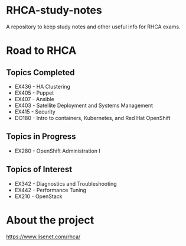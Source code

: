 # RHCA-study-notes

A repository to keep study notes and other useful info for RHCA exams.

# Road to RHCA

## Topics Completed

* EX436 - HA Clustering
* EX405 - Puppet
* EX407 - Ansible
* EX403 - Satellite Deployment and Systems Management
* EX415 - Security
* DO180 - Intro to containers, Kubernetes, and Red Hat OpenShift

## Topics in Progress

* EX280 - OpenShift Administration I

## Topics of Interest

* EX342 - Diagnostics and Troubleshooting
* EX442 - Performance Tuning
* EX210 - OpenStack

# About the project

https://www.lisenet.com/rhca/

